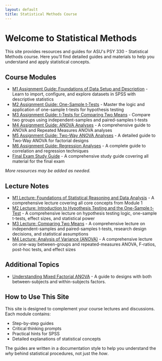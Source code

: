 ```yaml
---
layout: default
title: Statistical Methods Course
---
```


# Welcome to Statistical Methods

This site provides resources and guides for ASU's PSY 330 - Statistical Methods course. Here you'll find detailed guides and materials to help you understand and apply statistical concepts.

## Course Modules

- [M1 Assignment Guide: Foundations of Data Setup and Description](/m1) - Learn to import, configure, and explore datasets in SPSS with descriptive statistics
- [M2 Assignment Guide: One-Sample t-Tests](/m2) - Master the logic and application of one-sample t-tests for hypothesis testing
- [M3 Assignment Guide: t-Tests for Comparing Two Means](/m3) - Compare two groups using independent-samples and paired-samples t-tests
- [M4 Assignment Guide: ANOVA Analyses](/m4) - A comprehensive guide to ANOVA and Repeated Measures ANOVA analyses
- [M5 Assignment Guide: Two-Way ANOVA Analyses](/m5) - A detailed guide to Two-Way ANOVA for factorial designs
- [M6 Assignment Guide: Regression Analyses](/m6) - A complete guide to correlation and regression techniques
- [Final Exam Study Guide](/final-exam) - A comprehensive study guide covering all material for the final exam

_More resources may be added as needed._

## Lecture Notes

- [M1 Lecture: Foundations of Statistical Reasoning and Data Analysis](/m1-lecture) - A comprehensive lecture covering all core concepts from Module 1
- [M2 Lecture: Introduction to Hypothesis Testing and the One-Sample t-Test](/m2-lecture) - A comprehensive lecture on hypothesis testing logic, one-sample t-tests, effect sizes, and statistical power
- [M3 Lecture: Comparing Two Means](/m3-lecture) - A comprehensive lecture on independent-samples and paired-samples t-tests, research design decisions, and statistical assumptions
- [M4 Lecture: Analysis of Variance (ANOVA)](/m4-lecture) - A comprehensive lecture on one-way between-groups and repeated-measures ANOVA, F-ratios, post-hoc tests, and effect sizes

## Additional Topics

- [Understanding Mixed Factorial ANOVA](/mixed-factorial-anova) - A guide to designs with both between-subjects and within-subjects factors.

## How to Use This Site

This site is designed to complement your course lectures and discussions. Each module contains:

- Step-by-step guides
- Critical thinking prompts
- Practical hints for SPSS
- Detailed explanations of statistical concepts

The guides are written in a documentation style to help you understand the _why_ behind statistical procedures, not just the _how_.
